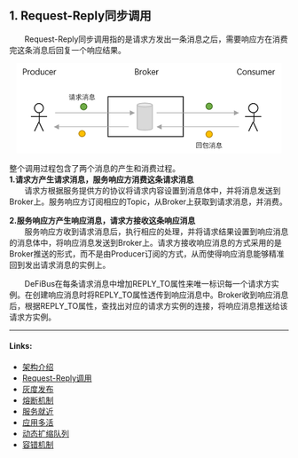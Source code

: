 ## 1. Request-Reply同步调用

&nbsp;&nbsp;&nbsp;&nbsp;&nbsp;&nbsp; Request-Reply同步调用指的是请求方发出一条消息之后，需要响应方在消费完这条消息后回复一个响应结果。

<div align=center>

![RR](../../images/features/RR-call-p1.png)

</div>

整个调用过程包含了两个消息的产生和消费过程。  
**1.请求方产生请求消息，服务响应方消费这条请求消息**  
&nbsp;&nbsp;&nbsp;&nbsp;&nbsp;&nbsp; 请求方根据服务提供方的协议将请求内容设置到消息体中，并将消息发送到Broker上。服务响应方订阅相应的Topic，从Broker上获取到请求消息，并消费。

**2.服务响应方产生响应消息，请求方接收这条响应消息**  
&nbsp;&nbsp;&nbsp;&nbsp;&nbsp;&nbsp;
服务响应方收到请求消息后，执行相应的处理，并将请求结果设置到响应消息的消息体中，将响应消息发送到Broker上。请求方接收响应消息的方式采用的是Broker推送的形式，而不是由Producer订阅的方式，从而使得响应消息能够精准回到发出请求消息的实例上。

&nbsp;&nbsp;&nbsp;&nbsp;&nbsp;&nbsp;
DeFiBus在每条请求消息中增加REPLY_TO属性来唯一标识每一个请求方实例。在创建响应消息时将REPLY_TO属性透传到响应消息中。Broker收到响应消息后，根据REPLY_TO属性，查找出对应的请求方实例的连接，将响应消息推送给该请求方实例。


---

#### Links:

* [架构介绍](../../../README.md)
* [Request-Reply调用](docs/cn/features/1-request-response-call.md)
* [灰度发布](docs/cn/features/2-dark-launch.md)
* [熔断机制](docs/cn/features/3-circuit-break-mechanism.md)
* [服务就近](docs/cn/features/4-invoke-service-nearby.md)
* [应用多活](docs/cn/features/5-multi-active.md)
* [动态扩缩队列](docs/cn/features/6-dynamic-adjust-queue.md)
* [容错机制](docs/cn/features/8-fault-tolerant.md)